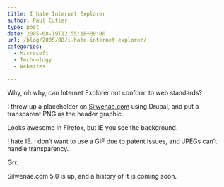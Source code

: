 ```yaml
---
title: I hate Internet Explorer
author: Paul Cutler
type: post
date: 2005-08-19T12:55:18+00:00
url: /blog/2005/08/i-hate-internet-explorer/
categories:
  - Microsoft
  - Technology
  - Websites

---
```

Why, oh why, can Internet Explorer not conform to web standards?

I threw up a placeholder on [Silwenae.com][1] using Drupal, and put a transparent PNG as the header graphic.

Looks awesome in Firefox, but IE you see the background.

I hate IE. I don&#8217;t want to use a GIF due to patent issues, and JPEGs can&#8217;t handle transparency.

Grr.

Silwenae.com 5.0 is up, and a history of it is coming soon.

 [1]: http://www.silwenae.com